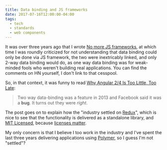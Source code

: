 ```yaml
---
title: Data binding and JS frameworks
date: 2017-07-16T12:00:00-04:00
tags:
  - tech
  - standards
  - web components
---
```


It was over three years ago that I wrote
[No more JS frameworks](https://bitworking.org/news/2014/05/zero_framework_manifesto), at which time
I was roundly criticized for not understanding that data binding could only be
done via JS framework, the two were inextricably linked, and only 2-way data
binding would do, as one way data binding was for weak-minded fools who
weren't building real applications. You can find the comments on HN yourself,
I don't link to that cesspool.

So, in that context, it was funny to read
[Why Angular 2/4 Is Too Little, Too Late](https://medium.com/@chriscordle/why-angular-2-4-is-too-little-too-late-ea86d7fa0bae):

> Two way data-binding was a feature in 2013 and Facebook said it was a **bug**.
> It turns out they were _right_.

The post goes on to explain how the "industry settled on
[Redux](http://redux.js.org/)", which is nice to see that the functionality
is delivered as a standalone library, and [MIT Licensed](https://github.com/reactjs/redux/blob/master/LICENSE.md),
because [licenses matter](https://issues.apache.org/jira/browse/LEGAL-303).

My only concern is that I believe I too work in the industry and I've spent
the last three years delivering applications using
[Polymer](https://www.polymer-project.org/), so I guess I'm not "settled"?
